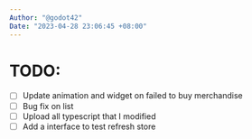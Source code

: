 ```yaml
---
Author: "@godot42"
Date: "2023-04-28 23:06:45 +08:00"
---
```



# TODO:

- [ ] Update animation and widget on failed to buy merchandise
- [ ]  Bug fix on list
- [ ]  Upload all typescript that I modified
- [ ] Add a interface to test refresh store
